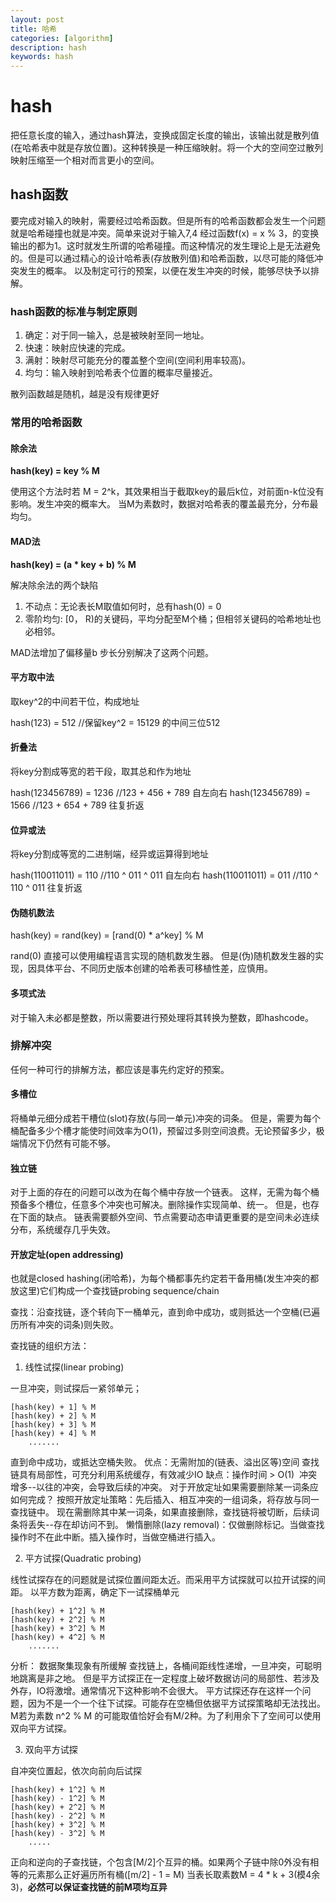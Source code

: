 ```yaml
---
layout: post
title: 哈希
categories: [algorithm]
description: hash
keywords: hash
---
```


# hash

把任意长度的输入，通过hash算法，变换成固定长度的输出，该输出就是散列值(在哈希表中就是存放位置)。这种转换是一种压缩映射。将一个大的空间空过散列映射压缩至一个相对而言更小的空间。

## hash函数

要完成对输入的映射，需要经过哈希函数。但是所有的哈希函数都会发生一个问题就是哈希碰撞也就是冲突。简单来说对于输入7,4 经过函数f(x) = x % 3，的变换输出的都为1。这时就发生所谓的哈希碰撞。而这种情况的发生理论上是无法避免的。但是可以通过精心的设计哈希表(存放散列值)和哈希函数，以尽可能的降低冲突发生的概率。
以及制定可行的预案，以便在发生冲突的时候，能够尽快予以排解。

### hash函数的标准与制定原则

1. 确定：对于同一输入，总是被映射至同一地址。
2. 快速：映射应快速的完成。
3. 满射：映射尽可能充分的覆盖整个空间(空间利用率较高)。
4. 均匀：输入映射到哈希表个位置的概率尽量接近。

散列函数越是随机，越是没有规律更好

### 常用的哈希函数

#### 除余法

**hash(key) = key % M**

  使用这个方法时若 M = 2^k，其效果相当于截取key的最后k位，对前面n-k位没有影响。发生冲突的概率大。
  当M为素数时，数据对哈希表的覆盖最充分，分布最均匀。

#### MAD法

**hash(key) = (a * key + b) % M**

解决除余法的两个缺陷
1. 不动点：无论表长M取值如何时，总有hash(0) = 0
2. 零阶均匀: [0， R)的关键码，平均分配至M个桶；但相邻关键码的哈希地址也必相邻。

MAD法增加了偏移量b 步长分别解决了这两个问题。

#### 平方取中法

取key^2的中间若干位，构成地址

hash(123) = 512 //保留key^2 = 15129 的中间三位512

#### 折叠法

将key分割成等宽的若干段，取其总和作为地址

hash(123456789) = 1236 //123 + 456 + 789 自左向右
hash(123456789) = 1566 //123 + 654 + 789 往复折返

#### 位异或法

将key分割成等宽的二进制端，经异或运算得到地址

hash(110011011) = 110 //110 ^ 011 ^ 011 自左向右
hash(110011011) = 011 //110 ^ 110 ^ 011 往复折返

#### 伪随机数法

hash(key) = rand(key) =  [rand(0) * a^key] % M

rand(0) 直接可以使用编程语言实现的随机数发生器。
但是(伪)随机数发生器的实现，因具体平台、不同历史版本创建的哈希表可移植性差，应慎用。

#### 多项式法

对于输入未必都是整数，所以需要进行预处理将其转换为整数，即hashcode。

### 排解冲突

任何一种可行的排解方法，都应该是事先约定好的预案。

#### 多槽位

将桶单元细分成若干槽位(slot)存放(与同一单元)冲突的词条。
但是，需要为每个桶配备多少个槽才能使时间效率为O(1)，预留过多则空间浪费。无论预留多少，极端情况下仍然有可能不够。

#### 独立链

对于上面的存在的问题可以改为在每个桶中存放一个链表。
这样，无需为每个桶预备多个槽位，任意多个冲突也可解决。删除操作实现简单、统一。
但是，也存在下面的缺点。 链表需要额外空间、节点需要动态申请更重要的是空间未必连续分布，系统缓存几乎失效。

#### 开放定址(open addressing)

也就是closed hashing(闭哈希)，为每个桶都事先约定若干备用桶(发生冲突的都放这里)它们构成一个查找链probing sequence/chain

查找：沿查找链，逐个转向下一桶单元，直到命中成功，或则抵达一个空桶(已遍历所有冲突的词条)则失败。

查找链的组织方法：

1. 线性试探(linear probing)

一旦冲突，则试探后一紧邻单元；
```
[hash(key) + 1] % M
[hash(key) + 2] % M
[hash(key) + 3] % M
[hash(key) + 4] % M
	.......
```
直到命中成功，或抵达空桶失败。
优点：无需附加的(链表、溢出区等)空间
​	  查找链具有局部性，可充分利用系统缓存，有效减少IO
缺点：操作时间 > O(1)
​	  冲突增多--以往的冲突，会导致后续的冲突。
对于开放定址如果需要删除某一词条应如何完成？
按照开放定址策略：先后插入、相互冲突的一组词条，将存放与同一查找链中。
现在需删除其中某一词条，如果直接删除，查找链将被切断，后续词条将丢失--存在却访问不到。
懒惰删除(lazy removal)：仅做删除标记。当做查找操作时不在此中断。插入操作时，当做空桶进行插入。

2. 平方试探(Quadratic probing)

线性试探存在的问题就是试探位置间距太近。而采用平方试探就可以拉开试探的间距。
以平方数为距离，确定下一试探桶单元
```
[hash(key) + 1^2] % M
[hash(key) + 2^2] % M
[hash(key) + 3^2] % M
[hash(key) + 4^2] % M
	.......
```
分析：
数据聚集现象有所缓解
查找链上，各桶间距线性递增，一旦冲突，可聪明地跳离是非之地。
但是平方试探正在一定程度上破坏数据访问的局部性、若涉及外存，IO将激增。通常情况下这种影响不会很大。
平方试探还存在这样一个问题，因为不是一个一个往下试探。可能存在空桶但依据平方试探策略却无法找出。M若为素数 n^2 % M 的可能取值恰好会有M/2种。为了利用余下了空间可以使用双向平方试探。

3. 双向平方试探

自冲突位置起，依次向前向后试探
```
[hash(key) + 1^2] % M
[hash(key) - 1^2] % M
[hash(key) + 2^2] % M
[hash(key) - 2^2] % M
[hash(key) + 3^2] % M
[hash(key) - 3^2] % M
	.....
```
正向和逆向的子查找链，个包含[M/2]个互异的桶。如果两个子链中除0外没有相等的元素那么正好遍历所有桶([m/2] - 1 = M)
当表长取素数M = 4 * k + 3(模4余3)，**必然可以保证查找链的前M项均互异**



